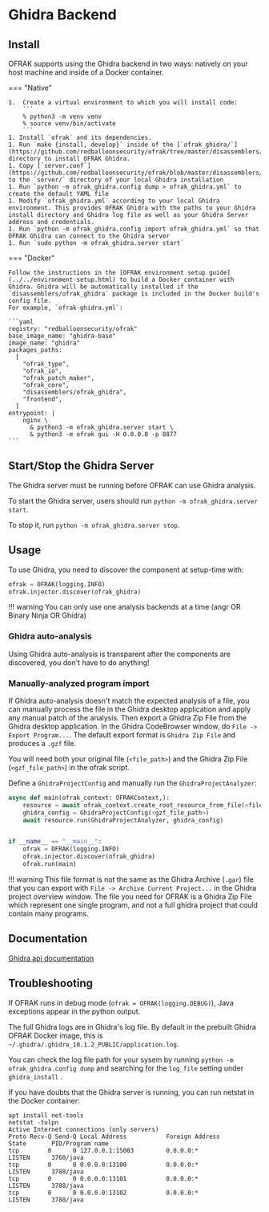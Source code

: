 # Ghidra Backend

## Install

OFRAK supports using the Ghidra backend in two ways: natively on your host machine and inside of a Docker container.

=== "Native"

    1.  Create a virtual environment to which you will install code:
        ```
        % python3 -m venv venv
        % source venv/bin/activate
        ```
    1. Install `ofrak` and its dependencies.
    1. Run `make {install, develop}` inside of the [`ofrak_ghidra/`](https://github.com/redballoonsecurity/ofrak/tree/master/disassemblers/ofrak_ghidra) directory to install OFRAK Ghidra.
    1. Copy [`server.conf`](https://github.com/redballoonsecurity/ofrak/blob/master/disassemblers/ofrak_ghidra/server.conf) to the `server/` directory of your local Ghidra installation
    1. Run `python -m ofrak_ghidra.config dump > ofrak_ghidra.yml` to create the default YAML file
    1. Modify `ofrak_ghidra.yml` according to your local Ghidra environment. This provides OFRAK Ghidra with the paths to your Ghidra install directory and Ghidra log file as well as your Ghidra Server address and credentials.
    1. Run `python -m ofrak_ghidra.config import ofrak_ghidra.yml` so that OFRAK Ghidra can connect to the Ghidra server
    1. Run `sudo python -m ofrak_ghidra.server start`

=== "Docker"

    Follow the instructions in the [OFRAK environment setup guide](../../environment-setup.html) to build a Docker container with Ghidra. Ghidra will be automatically installed if the `disassemblers/ofrak_ghidra` package is included in the Docker build's config file.
    For example, `ofrak-ghidra.yml`:

    ```yaml
    registry: "redballoonsecurity/ofrak"
    base_image_name: "ghidra-base"
    image_name: "ghidra"
    packages_paths:
      [
        "ofrak_type",
        "ofrak_io",
        "ofrak_patch_maker",
        "ofrak_core",
        "disassemblers/ofrak_ghidra",
        "frontend",
      ]
    entrypoint: |
        nginx \
          & python3 -m ofrak_ghidra.server start \
          & python3 -m ofrak gui -H 0.0.0.0 -p 8877
    ```

## Start/Stop the Ghidra Server

The Ghidra server must be running before OFRAK can use Ghidra analysis.

To start the Ghidra server, users should run `python -m ofrak_ghidra.server start`.

To stop it, run `python -m ofrak_ghidra.server stop`.

## Usage
To use Ghidra, you need to discover the component at setup-time with:
```python
ofrak = OFRAK(logging.INFO)
ofrak.injector.discover(ofrak_ghidra)
```

!!! warning
    You can only use one analysis backends at a time (angr OR Binary Ninja OR Ghidra) 

### Ghidra auto-analysis
Using Ghidra auto-analysis is transparent after the components are discovered, you don't have to do 
anything!

### Manually-analyzed program import
If Ghidra auto-analysis doesn't match the expected analysis of a file, you can manually process the 
file in the Ghidra desktop application and apply any manual patch of the analysis. Then export a 
Ghidra Zip File from the Ghidra desktop application. In the Ghidra CodeBrowser window, do 
`File -> Export Program...`. The default export format is `Ghidra Zip File` and produces a `.gzf` file.

You will need both your original file (`<file_path>`) and the Ghidra Zip File (`<gzf_file_path>`) in 
the ofrak script.

Define a `GhidraProjectConfig` and manually run the `GhidraProjectAnalyzer`:
```python
async def main(ofrak_context: OFRAKContext,):
    resource = await ofrak_context.create_root_resource_from_file(<file_path>)
    ghidra_config = GhidraProjectConfig(<gzf_file_path>)
    await resource.run(GhidraProjectAnalyzer, ghidra_config)


if __name__ == "__main__":
    ofrak = OFRAK(logging.INFO)
    ofrak.injector.discover(ofrak_ghidra)
    ofrak.run(main)
```

!!! warning
    This file format is not the same as the Ghidra Archive (`.gar`) file that you can export with 
    `File -> Archive Current Project...` in the Ghidra project overview window. The file you need 
    for OFRAK is a Ghidra Zip File which represent one single program, and not a full ghidra project 
    that could contain many programs.

## Documentation
[Ghidra api documentation](https://ghidra.re/ghidra_docs/api/index.html)

## Troubleshooting
If OFRAK runs in debug mode (`ofrak = OFRAK(logging.DEBUG)`), Java exceptions appear in the 
python output.

The full Ghidra logs are in Ghidra's log file. By default in the prebuilt Ghidra OFRAK Docker image,
this is `~/.ghidra/.ghidra_10.1.2_PUBLIC/application.log`.

You can check the log file path for your sysem by running 
`python -m ofrak_ghidra.config dump` and searching for the `log_file` setting under `ghidra_install` .

If you have doubts that the Ghidra server is running, you can run netstat in the Docker container:
```
apt install net-tools
netstat -tulpn
Active Internet connections (only servers)
Proto Recv-Q Send-Q Local Address           Foreign Address         State       PID/Program name
tcp        0      0 127.0.0.1:15003         0.0.0.0:*               LISTEN      3760/java
tcp        0      0 0.0.0.0:13100           0.0.0.0:*               LISTEN      3788/java
tcp        0      0 0.0.0.0:13101           0.0.0.0:*               LISTEN      3788/java
tcp        0      0 0.0.0.0:13102           0.0.0.0:*               LISTEN      3788/java
```
